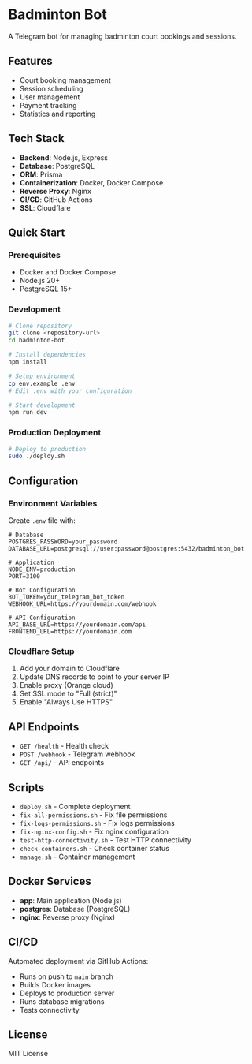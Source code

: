 # Badminton Bot

A Telegram bot for managing badminton court bookings and sessions.

## Features

- Court booking management
- Session scheduling
- User management
- Payment tracking
- Statistics and reporting

## Tech Stack

- **Backend**: Node.js, Express
- **Database**: PostgreSQL
- **ORM**: Prisma
- **Containerization**: Docker, Docker Compose
- **Reverse Proxy**: Nginx
- **CI/CD**: GitHub Actions
- **SSL**: Cloudflare

## Quick Start

### Prerequisites

- Docker and Docker Compose
- Node.js 20+
- PostgreSQL 15+

### Development

```bash
# Clone repository
git clone <repository-url>
cd badminton-bot

# Install dependencies
npm install

# Setup environment
cp env.example .env
# Edit .env with your configuration

# Start development
npm run dev
```

### Production Deployment

```bash
# Deploy to production
sudo ./deploy.sh
```

## Configuration

### Environment Variables

Create `.env` file with:

```env
# Database
POSTGRES_PASSWORD=your_password
DATABASE_URL=postgresql://user:password@postgres:5432/badminton_bot

# Application
NODE_ENV=production
PORT=3100

# Bot Configuration
BOT_TOKEN=your_telegram_bot_token
WEBHOOK_URL=https://yourdomain.com/webhook

# API Configuration
API_BASE_URL=https://yourdomain.com/api
FRONTEND_URL=https://yourdomain.com
```

### Cloudflare Setup

1. Add your domain to Cloudflare
2. Update DNS records to point to your server IP
3. Enable proxy (Orange cloud)
4. Set SSL mode to "Full (strict)"
5. Enable "Always Use HTTPS"

## API Endpoints

- `GET /health` - Health check
- `POST /webhook` - Telegram webhook
- `GET /api/` - API endpoints

## Scripts

- `deploy.sh` - Complete deployment
- `fix-all-permissions.sh` - Fix file permissions
- `fix-logs-permissions.sh` - Fix logs permissions
- `fix-nginx-config.sh` - Fix nginx configuration
- `test-http-connectivity.sh` - Test HTTP connectivity
- `check-containers.sh` - Check container status
- `manage.sh` - Container management

## Docker Services

- **app**: Main application (Node.js)
- **postgres**: Database (PostgreSQL)
- **nginx**: Reverse proxy (Nginx)

## CI/CD

Automated deployment via GitHub Actions:
- Runs on push to `main` branch
- Builds Docker images
- Deploys to production server
- Runs database migrations
- Tests connectivity

## License

MIT License